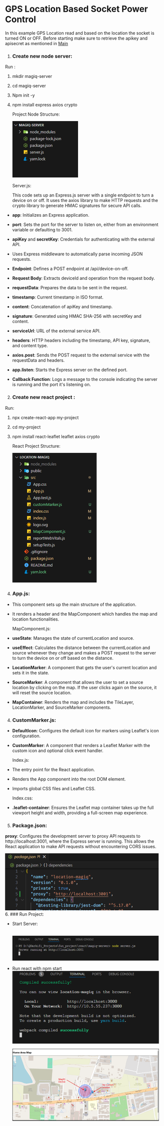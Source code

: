 ﻿# GPS Location Based Socket Power Control

In this example GPS Location read and based on the location the socket is turned ON or OFF. Before starting make sure to retrieve the apikey and apisecret as mentioned in [Main](/)

1. ### Create new node server:
Run : 

1. mkdir magiq-server
2. cd magiq-server
3. Npm init -y
4. npm install express  axios crypto

   Project Node Structure:

   ![](docimgs/b40daba7-51d2-4c09-bc54-815ebeb4a145.001.png)

   Server.js:

   This code sets up an Express.js server with a single endpoint to turn a device on or off. It uses the axios library to make HTTP requests and the crypto library to generate HMAC signatures for secure API calls.

- **app**: Initializes an Express application.
- **port**: Sets the port for the server to listen on, either from an environment variable or defaulting to 3001.
- **apiKey** and **secretKey**: Credentials for authenticating with the external API.
- Uses Express middleware to automatically parse incoming JSON requests.

- **Endpoint**: Defines a POST endpoint at /api/device-on-off.
- **Request Body**: Extracts deviceId and operation from the request body.
- **requestData**: Prepares the data to be sent in the request.
- **timestamp**: Current timestamp in ISO format.
- **content**: Concatenation of apiKey and timestamp.
- **signature**: Generated using HMAC SHA-256 with secretKey and content.
- **serviceUrl**: URL of the external service API.
- **headers**: HTTP headers including the timestamp, API key, signature, and content type.
- **axios.post**: Sends the POST request to the external service with the requestData and headers.
- **app.listen**: Starts the Express server on the defined port.
- **Callback Function**: Logs a message to the console indicating the server is running and the port it's listening on.

2. ### Create new react project :
Run:	

1. npx create-react-app my-project
2. cd my-project
3. npm install react-leaflet leaflet axios crypto

   React Project Structure:

   ![](docimgs/b40daba7-51d2-4c09-bc54-815ebeb4a145.002.png)


3. ### App.js:
- This component sets up the main structure of the application.
- It renders a header and the MapComponent which handles the map and location functionalities.

  MapComponent.js:

- **useState**: Manages the state of currentLocation and source.
- **useEffect**: Calculates the distance between the currentLocation and source whenever they change and makes a POST request to the server to turn the device on or off based on the distance.
- **LocationMarker**: A component that gets the user's current location and sets it in the state.
- **SourceMarker**: A component that allows the user to set a source location by clicking on the map. If the user clicks again on the source, it will reset the source location.
- **MapContainer**: Renders the map and includes the TileLayer, LocationMarker, and SourceMarker components.
4. ### CustomMarker.js:
- **DefaultIcon**: Configures the default icon for markers using Leaflet's icon configuration.
- **CustomMarker**: A component that renders a Leaflet Marker with the custom icon and optional click event handler.

  Index.js:

- The entry point for the React application.
- Renders the App component into the root DOM element.
- Imports global CSS files and Leaflet CSS.

  Index.css:

- **.leaflet-container**: Ensures the Leaflet map container takes up the full viewport height and width, providing a full-screen map experience.
5. ### Package.json:
**proxy**: Configures the development server to proxy API requests to http://localhost:3001, where the Express server is running. This allows the React application to make API requests without encountering CORS issues.

![](docimgs/b40daba7-51d2-4c09-bc54-815ebeb4a145.003.png)
6. ### Run Project:
- Start Server:

  ` `![](docimgs/b40daba7-51d2-4c09-bc54-815ebeb4a145.004.png)

- Run react with npm start![](docimgs/b40daba7-51d2-4c09-bc54-815ebeb4a145.005.png)

  ![](docimgs/b40daba7-51d2-4c09-bc54-815ebeb4a145.006.png)


